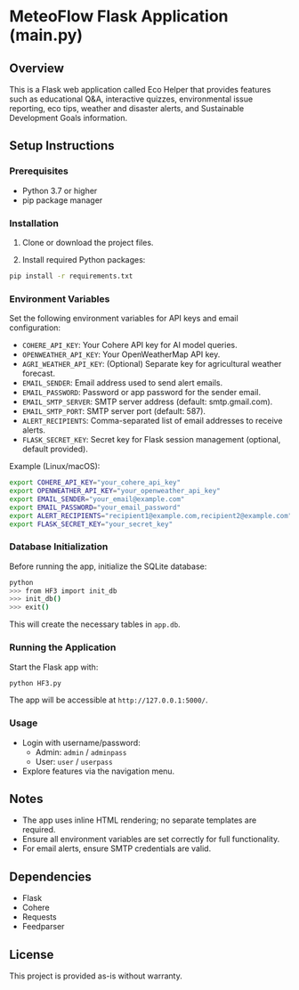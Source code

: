 # MeteoFlow Flask Application (main.py)

## Overview
This is a Flask web application called Eco Helper that provides features such as educational Q&A, interactive quizzes, environmental issue reporting, eco tips, weather and disaster alerts, and Sustainable Development Goals information.

## Setup Instructions

### Prerequisites
- Python 3.7 or higher
- pip package manager

### Installation

1. Clone or download the project files.

2. Install required Python packages:

```bash
pip install -r requirements.txt
```

### Environment Variables

Set the following environment variables for API keys and email configuration:

- `COHERE_API_KEY`: Your Cohere API key for AI model queries.
- `OPENWEATHER_API_KEY`: Your OpenWeatherMap API key.
- `AGRI_WEATHER_API_KEY`: (Optional) Separate key for agricultural weather forecast.
- `EMAIL_SENDER`: Email address used to send alert emails.
- `EMAIL_PASSWORD`: Password or app password for the sender email.
- `EMAIL_SMTP_SERVER`: SMTP server address (default: smtp.gmail.com).
- `EMAIL_SMTP_PORT`: SMTP server port (default: 587).
- `ALERT_RECIPIENTS`: Comma-separated list of email addresses to receive alerts.
- `FLASK_SECRET_KEY`: Secret key for Flask session management (optional, default provided).

Example (Linux/macOS):

```bash
export COHERE_API_KEY="your_cohere_api_key"
export OPENWEATHER_API_KEY="your_openweather_api_key"
export EMAIL_SENDER="your_email@example.com"
export EMAIL_PASSWORD="your_email_password"
export ALERT_RECIPIENTS="recipient1@example.com,recipient2@example.com"
export FLASK_SECRET_KEY="your_secret_key"
```

### Database Initialization

Before running the app, initialize the SQLite database:

```bash
python
>>> from HF3 import init_db
>>> init_db()
>>> exit()
```

This will create the necessary tables in `app.db`.

### Running the Application

Start the Flask app with:

```bash
python HF3.py
```

The app will be accessible at `http://127.0.0.1:5000/`.

### Usage

- Login with username/password:
  - Admin: `admin` / `adminpass`
  - User: `user` / `userpass`
- Explore features via the navigation menu.

## Notes

- The app uses inline HTML rendering; no separate templates are required.
- Ensure all environment variables are set correctly for full functionality.
- For email alerts, ensure SMTP credentials are valid.

## Dependencies

- Flask
- Cohere
- Requests
- Feedparser

## License

This project is provided as-is without warranty.
